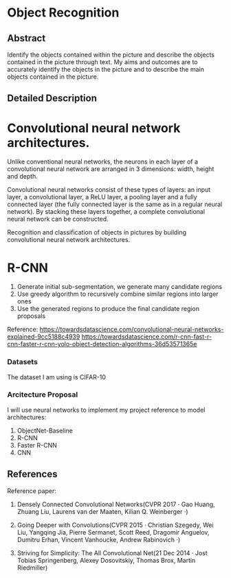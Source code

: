 # Object Recognition

## Abstract

Identify the objects contained within the picture and describe the objects contained in the picture through text. My aims and outcomes are to accurately identify the objects in the picture and to describe the main objects contained in the picture.

## Detailed Description
# Convolutional neural network architectures.

Unlike conventional neural networks, the neurons in each layer of a convolutional neural network are arranged in 3 dimensions: width, height and depth.

Convolutional neural networks consist of these types of layers: an input layer, a convolutional layer, a ReLU layer, a pooling layer and a fully connected layer (the fully connected layer is the same as in a regular neural network). By stacking these layers together, a complete convolutional neural network can be constructed.

Recognition and classification of objects in pictures by building convolutional neural network architectures.

# R-CNN

1. Generate initial sub-segmentation, we generate many candidate     regions
2. Use greedy algorithm to recursively combine similar regions into larger ones 
3. Use the generated regions to produce the final candidate region proposals 

Reference:
    https://towardsdatascience.com/convolutional-neural-networks-explained-9cc5188c4939
    https://towardsdatascience.com/r-cnn-fast-r-cnn-faster-r-cnn-yolo-object-detection-algorithms-36d53571365e
### Datasets

The dataset I am using is CIFAR-10

### Arcitecture Proposal

I will use neural networks to implement my project reference to model architectures:

1. ObjectNet-Baseline
2. R-CNN
3. Faster R-CNN
4. CNN

## References
Reference paper:

1. Densely Connected Convolutional Networks(CVPR 2017  ·  Gao Huang, Zhuang Liu, Laurens van der Maaten, Kilian Q. Weinberger ·)

2. Going Deeper with Convolutions(CVPR 2015  ·  Christian Szegedy, Wei Liu, Yangqing Jia, Pierre Sermanet, Scott Reed, Dragomir Anguelov, Dumitru Erhan, Vincent Vanhoucke, Andrew Rabinovich ·)

3. Striving for Simplicity: The All Convolutional Net(21 Dec 2014  ·  Jost Tobias Springenberg, Alexey Dosovitskiy, Thomas Brox, Martin Riedmiller)